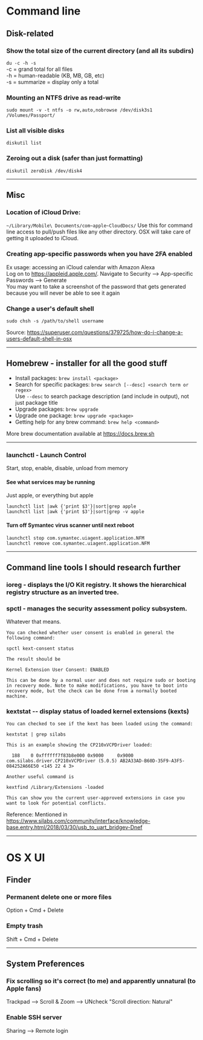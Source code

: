 Command line
============

Disk-related
------------

### Show the total size of the current directory (and all its subdirs)
```du -c -h -s``` <br>
-c = grand total for all files <br>
-h = human-readable (KB, MB, GB, etc) <br>
-s = summarize = display only a total <br>


### Mounting an NTFS drive as read-write
```sudo mount -v -t ntfs -o rw,auto,nobrowse /dev/disk3s1 /Volumes/Passport/```


### List all visible disks 
```
diskutil list
```

### Zeroing out a disk (safer than just formatting)
```
diskutil zeroDisk /dev/disk4
```

---

Misc
-----

### Location of iCloud Drive: 
```~/Library/Mobile\ Documents/com~apple~CloudDocs/```
Use this for command line access to pull/push files like any other directory.  OSX will take care of getting it uploaded to iCloud.


### Creating app-specific passwords when you have 2FA enabled
Ex usage: accessing an iCloud calendar with Amazon Alexa <br>
Log on to https://appleid.apple.com/.  Navigate to Security --> App-specific Passwords --> Generate <br>
You may want to take a screenshot of the password that gets generated because you will never be able to see it again


### Change a user's default shell
```sudo chsh -s /path/to/shell username```

Source: https://superuser.com/questions/379725/how-do-i-change-a-users-default-shell-in-osx

---

Homebrew - installer for all the good stuff
--------

* Install packages: ```brew install <package>```
* Search for specific packages: ```brew search [--desc] <search term or regex>```<br>
        Use ```--desc``` to search package description (and include in output), not just package title
* Upgrade packages: ```brew upgrade```
* Upgrade one package: ```brew upgrade <package>```
* Getting help for any brew command: ```brew help <command>```

More brew documentation available at https://docs.brew.sh

---

### launchctl - Launch Control
Start, stop, enable, disable, unload from memory


#### See what services may be running
Just apple, or everything but apple
```
launchctl list |awk {'print $3'}|sort|grep apple
launchctl list |awk {'print $3'}|sort|grep -v apple
```

#### Turn off Symantec virus scanner until next reboot
```
launchctl stop com.symantec.uiagent.application.NFM
launchctl remove com.symantec.uiagent.application.NFM
```

---

Command line tools I should research further
------------------------------------

### ioreg - displays the I/O Kit registry.  It shows the hierarchical registry structure as an inverted tree.
### spctl - manages the security assessment policy subsystem.  
Whatever that means.

```
You can checked whether user consent is enabled in general the following command:

spctl kext-consent status 

The result should be 

Kernel Extension User Consent: ENABLED

This can be done by a normal user and does not require sudo or booting in recovery mode. Note to make modifications, you have to boot into recovery mode, but the check can be done from a normally booted machine.
```

### kextstat -- display status of loaded kernel extensions (kexts)
```
You can checked to see if the kext has been loaded using the command:

kextstat | grep silabs

This is an example showing the CP210xVCPDriver loaded:

  188    0 0xffffff7f83b8e000 0x9000     0x9000     com.silabs.driver.CP210xVCPDriver (5.0.5) AB2A33AD-B60D-35F9-A3F5-084252A66E50 <145 22 4 3>

Another useful command is

kextfind /Library/Extensions -loaded

This can show you the current user-approved extensions in case you want to look for potential conflicts.
```

Reference: Mentioned in https://www.silabs.com/community/interface/knowledge-base.entry.html/2018/03/30/usb_to_uart_bridgev-Dnef


---

OS X UI
=======

Finder
------

### Permanent delete one or more files
Option + Cmd + Delete

### Empty trash
Shift + Cmd + Delete


---

System Preferences
------------------

### Fix scrolling so it's correct (to me) and apparently unnatural (to Apple fans)
Trackpad --> Scroll & Zoom --> UNcheck "Scroll direction: Natural"

### Enable SSH server
Sharing --> Remote login


